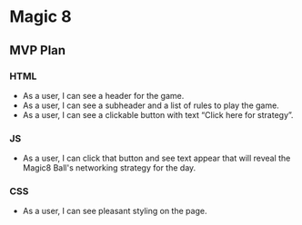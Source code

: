 # Magic 8 

## MVP Plan

### HTML
- As a user, I can see a header for the game.
- As a user, I can see a subheader and a list of rules to play the game.
- As a user, I can see a clickable button with text “Click here for strategy”.

### JS
- As a user, I can click that button and see text appear that will reveal the Magic8 Ball's networking strategy for the day.

### CSS
- As a user, I can see pleasant styling on the page.
